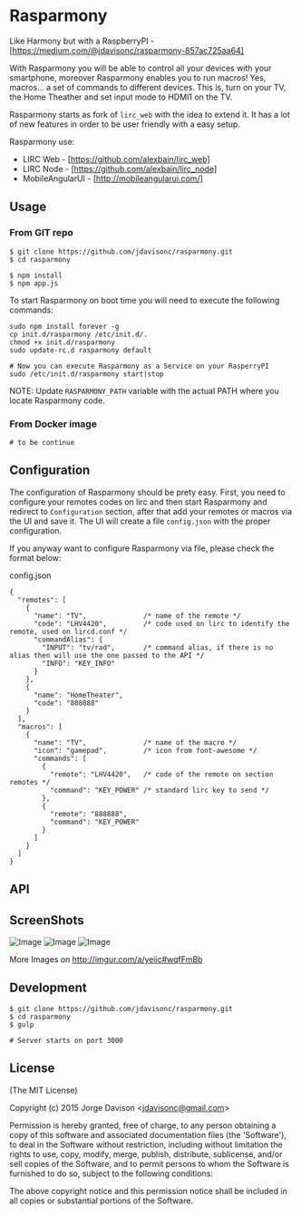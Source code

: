 Rasparmony
========

Like Harmony but with a RaspberryPI - [https://medium.com/@jdavisonc/rasparmony-857ac725aa64]

With Rasparmony you will be able to control all your devices with your smartphone, moreover Rasparmony enables you to run macros! Yes, macros... a set of commands to different devices. This is, turn on your TV, the Home Theather and set input mode to HDMI1 on the TV.

Rasparmony starts as fork of `lirc_web` with the idea to extend it. It has a lot of new features in order to be user friendly with a easy setup. 

Rasparmony use:

* LIRC Web - [https://github.com/alexbain/lirc_web]
* LIRC Node - [https://github.com/alexbain/lirc_node]
* MobileAngularUI - [http://mobileangularui.com/]


## Usage

### From GIT repo
```
$ git clone https://github.com/jdavisonc/rasparmony.git
$ cd rasparmony

$ npm install
$ npm app.js
```

To start Rasparmony on boot time you will need to execute the following commands:
```
sudo npm install forever -g
cp init.d/rasparmony /etc/init.d/.
chmod +x init.d/rasparmony
sudo update-rc.d rasparmony default

# Now you can execute Rasparmony as a Service on your RasperryPI
sudo /etc/init.d/rasparmony start|stop
```

NOTE: Update `RASPARMONY_PATH` variable with the actual PATH where you locate Rasparmony code.

### From Docker image

```
# to be continue
```

## Configuration

The configuration of Rasparmony should be prety easy. First, you need to configure your remotes codes on lirc and then start Rasparmony and redirect to `Configuration` section, after that add your remotes or macros via the UI and save it. The UI will create a file `config.json` with the proper configuration.

If you anyway want to configure Rasparmony via file, please check the format below:

config.json
```
{
  "remotes": [
    {
      "name": "TV",              /* name of the remote */
      "code": "LHV4420",         /* code used on lirc to identify the remote, used on lircd.conf */
      "commandAlias": {
        "INPUT": "tv/rad",       /* command alias, if there is no alias then will use the one passed to the API */
        "INFO": "KEY_INFO"
      }
    },
    {
      "name": "HomeTheater",     
      "code": "888888"			 
    }
  ],
  "macros": [
    {
      "name": "TV", 			 /* name of the macro */
      "icon": "gamepad",         /* icon from font-awesome */
      "commands": [
        {
          "remote": "LHV4420",   /* code of the remote on section remotes */
          "command": "KEY_POWER" /* standard lirc key to send */
        },
        {
          "remote": "888888",
          "command": "KEY_POWER"
        }
      ]
    }
  ]
}
```

## API


## ScreenShots

![Image](http://i.imgur.com/wqfFmBb.png)
![Image](http://i.imgur.com/7xvgqqu.png)
![Image](http://i.imgur.com/kR9wcBh.png)

More Images on http://imgur.com/a/yeiic#wqfFmBb

## Development

```
$ git clone https://github.com/jdavisonc/rasparmony.git
$ cd rasparmony
$ gulp

# Server starts on port 3000
```


## License

(The MIT License)

Copyright (c) 2015 Jorge Davison &lt;jdavisonc@gmail.com&gt;

Permission is hereby granted, free of charge, to any person obtaining
a copy of this software and associated documentation files (the
'Software'), to deal in the Software without restriction, including
without limitation the rights to use, copy, modify, merge, publish,
distribute, sublicense, and/or sell copies of the Software, and to
permit persons to whom the Software is furnished to do so, subject to
the following conditions:

The above copyright notice and this permission notice shall be
included in all copies or substantial portions of the Software.